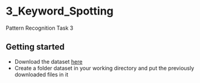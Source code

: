 # 3_Keyword_Spotting
Pattern Recognition Task 3
## Getting started
* Download the dataset [here](https://github.com/lunactic/PatRec17_KWS_Data)
* Create a folder dataset in your working directory and put the previously downloaded files in it
